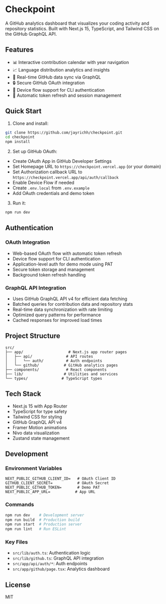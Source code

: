 # Checkpoint

A GitHub analytics dashboard that visualizes your coding activity and repository statistics. Built with Next.js 15, TypeScript, and Tailwind CSS on the GitHub GraphQL API.

## Features

- 📊 Interactive contribution calendar with year navigation
- 📈 Language distribution analytics and insights
- 🔄 Real-time GitHub data sync via GraphQL
- 🔒 Secure GitHub OAuth integration
- 📱 Device flow support for CLI authentication
- 🔄 Automatic token refresh and session management

## Quick Start

1. Clone and install:
```bash
git clone https://github.com/jayrichh/checkpoint.git
cd checkpoint
npm install
```

2. Set up GitHub OAuth:
- Create OAuth App in GitHub Developer Settings
- Set Homepage URL to `https://checkpoint.vercel.app` (or your domain)
- Set Authorization callback URL to `https://checkpoint.vercel.app/api/auth/callback`
- Enable Device Flow if needed
- Create `.env.local` from `.env.example`
- Add OAuth credentials and demo token

3. Run it:
```bash
npm run dev
```

## Authentication

### OAuth Integration
- Web-based OAuth flow with automatic token refresh
- Device flow support for CLI authentication
- Application-level auth for demo mode using PAT
- Secure token storage and management
- Background token refresh handling

### GraphQL API Integration
- Uses GitHub GraphQL API v4 for efficient data fetching
- Batched queries for contribution data and repository stats
- Real-time data synchronization with rate limiting
- Optimized query patterns for performance
- Cached responses for improved load times

## Project Structure

```
src/
├── app/                    # Next.js app router pages
│   ├── api/               # API routes
│   │   └── auth/          # Auth endpoints
│   └── github/           # GitHub analytics pages
├── components/            # React components
├── lib/                  # Utilities and services
└── types/               # TypeScript types
```

## Tech Stack

- Next.js 15 with App Router
- TypeScript for type safety
- Tailwind CSS for styling
- GitHub GraphQL API v4
- Framer Motion animations
- Nivo data visualization
- Zustand state management

## Development

### Environment Variables
```env
NEXT_PUBLIC_GITHUB_CLIENT_ID=   # OAuth Client ID
GITHUB_CLIENT_SECRET=           # OAuth Secret
NEXT_PUBLIC_GITHUB_TOKEN=       # Demo PAT
NEXT_PUBLIC_APP_URL=           # App URL
```

### Commands
```bash
npm run dev    # Development server
npm run build  # Production build
npm run start  # Production server
npm run lint   # Run ESLint
```

### Key Files
- `src/lib/auth.ts`: Authentication logic
- `src/lib/github.ts`: GraphQL API integration
- `src/app/api/auth/*`: Auth endpoints
- `src/app/github/page.tsx`: Analytics dashboard

## License

MIT

